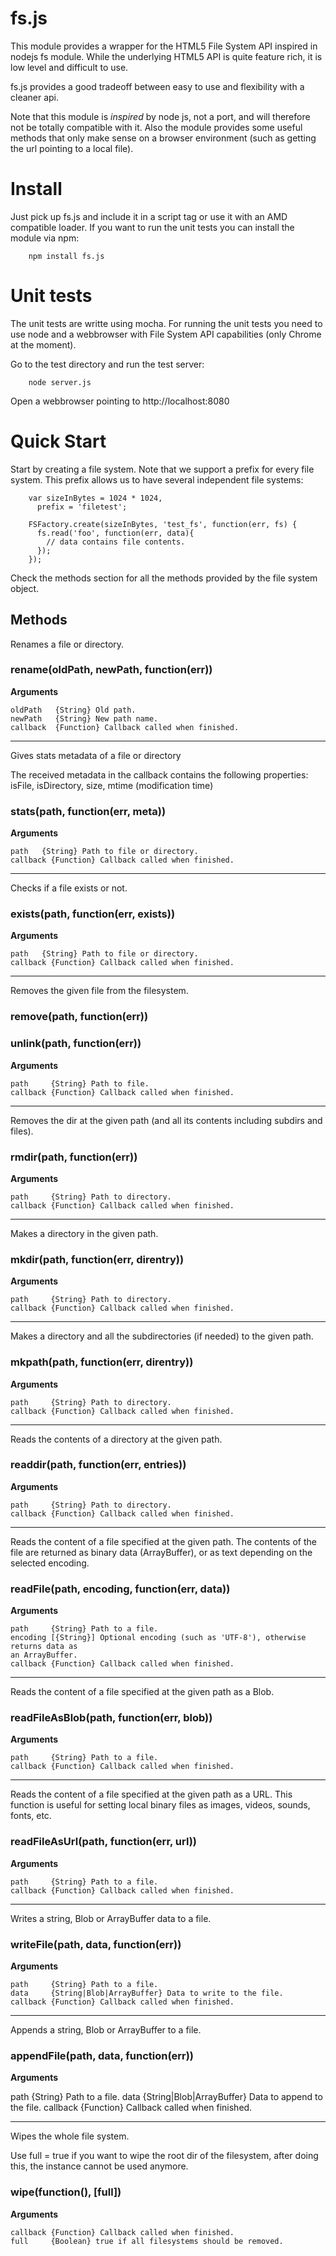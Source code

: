 fs.js
=====

This module provides a wrapper for the HTML5 File System API inspired in nodejs fs module.
While the underlying HTML5 API is quite feature rich, it is low level and difficult to use.

fs.js provides a good tradeoff between easy to use and flexibility with a cleaner api.

Note that this module is *inspired* by node js, not a port, and will therefore not be 
totally compatible with it. Also the module provides some useful methods that only
make sense on a browser environment (such as getting the url pointing to a local file).


Install
=======

Just pick up fs.js and include it in a script tag or use it with an AMD compatible loader. 
If you want to run the unit tests you can install the module via npm:

        npm install fs.js
        

Unit tests
==========

The unit tests are writte using mocha. For running the unit tests you need to use node and a webbrowser
with File System API capabilities (only Chrome at the moment).

Go to the test directory and run the test server:

        node server.js
        
Open a webbrowser pointing to http://localhost:8080


Quick Start
===========

Start by creating a file system. Note that we support a prefix for every file system.
This prefix allows us to have several independent file systems:

        var sizeInBytes = 1024 * 1024,
          prefix = 'filetest';
  
        FSFactory.create(sizeInBytes, 'test_fs', function(err, fs) {
          fs.read('foo', function(err, data){
            // data contains file contents.
          });
        });


Check the methods section for all the methods provided by the file system object.

## Methods

<a name="remove"/>

Renames a file or directory.

### rename(oldPath, newPath, function(err))

__Arguments__
 
    oldPath   {String} Old path.
    newPath   {String} New path name.
    callback  {Function} Callback called when finished.

---------------------------------------

<a name="stats"/>

Gives stats metadata of a file or directory

The received metadata in the callback contains the following properties:
isFile, isDirectory, size, mtime (modification time)

### stats(path, function(err, meta))

__Arguments__
 
    path   {String} Path to file or directory.
    callback {Function} Callback called when finished.

---------------------------------------

<a name="exists"/>

Checks if a file exists or not.

### exists(path, function(err, exists))

__Arguments__
 
    path   {String} Path to file or directory.
    callback {Function} Callback called when finished.

---------------------------------------

<a name="remove"/>

Removes the given file from the filesystem.

###   remove(path, function(err))
###   unlink(path, function(err))

__Arguments__
 
    path     {String} Path to file.
    callback {Function} Callback called when finished.
 
---------------------------------------

<a name="rmdir"/>

Removes the dir at the given path (and all its contents
including subdirs and files).

###   rmdir(path, function(err))

__Arguments__
 
    path     {String} Path to directory.
    callback {Function} Callback called when finished.

---------------------------------------

<a name="mkdir"/>

Makes a directory in the given path.

###   mkdir(path, function(err, direntry))

__Arguments__
 
    path     {String} Path to directory.
    callback {Function} Callback called when finished.


---------------------------------------

<a name="mkpath"/>

Makes a directory and all the subdirectories (if needed) to the 
given path.

###   mkpath(path, function(err, direntry))

__Arguments__
 
    path     {String} Path to directory.
    callback {Function} Callback called when finished.

---------------------------------------

<a name="readdir"/>

Reads the contents of a directory at the given path.

###   readdir(path, function(err, entries))

__Arguments__
 
    path     {String} Path to directory.
    callback {Function} Callback called when finished.

---------------------------------------

<a name="readFile"/>

Reads the content of a file specified at the given path.
The contents of the file are returned as binary data (ArrayBuffer), 
or as text depending on the selected encoding.

###   readFile(path, encoding, function(err, data))

__Arguments__
 
    path     {String} Path to a file.
    encoding [{String}] Optional encoding (such as 'UTF-8'), otherwise returns data as
    an ArrayBuffer.
    callback {Function} Callback called when finished.

---------------------------------------

<a name="readFileAsBlob"/>

Reads the content of a file specified at the given path as a Blob.

###   readFileAsBlob(path, function(err, blob))

__Arguments__
 
    path     {String} Path to a file.
    callback {Function} Callback called when finished.

---------------------------------------

<a name="readFileAsUrl"/>

Reads the content of a file specified at the given path as a URL.
This function is useful for setting local binary files as 
images, videos, sounds, fonts, etc.

###   readFileAsUrl(path, function(err, url))

__Arguments__
 
    path     {String} Path to a file.
    callback {Function} Callback called when finished.

---------------------------------------

<a name="writeFile"/>

Writes a string, Blob or ArrayBuffer data to a file.

###   writeFile(path, data, function(err))

__Arguments__
 
    path     {String} Path to a file.
    data     {String|Blob|ArrayBuffer} Data to write to the file.
    callback {Function} Callback called when finished.


---------------------------------------

<a name="appendFile"/>

Appends a string, Blob or ArrayBuffer to a file.

###   appendFile(path, data, function(err))

__Arguments__
 
path     {String} Path to a file.
data     {String|Blob|ArrayBuffer} Data to append to the file.
callback {Function} Callback called when finished.
    
---------------------------------------

<a name="wipe"/>

Wipes the whole file system. 

Use full = true if you want to wipe the root dir of the filesystem,
after doing this, the instance cannot be used anymore.

###   wipe(function(), [full])

__Arguments__
 
    callback {Function} Callback called when finished.
    full     {Boolean} true if all filesystems should be removed.

